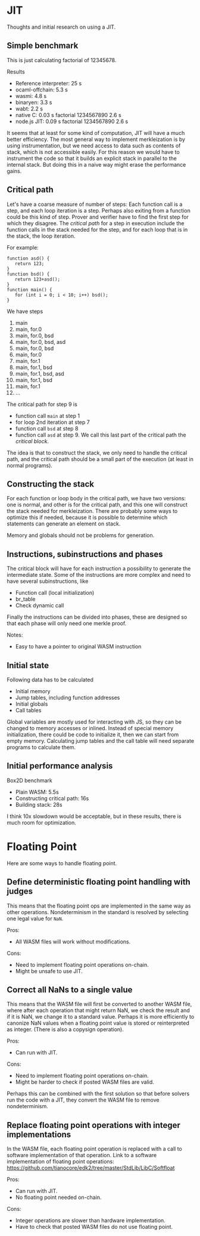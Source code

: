 # JIT

Thoughts and initial research on using a JIT.

## Simple benchmark

This is just calculating factorial of 12345678.

Results
* Reference interpreter: 25 s
* ocaml-offchain: 5.3 s
* wasmi: 4.8 s
* binaryen: 3.3 s
* wabt: 2.2 s
* native C: 0.03 s factorial 1234567890 2.6 s
* node.js JIT: 0.09 s factorial 1234567890 2.6 s

It seems that at least for some kind of computation, JIT will have a much better efficiency. The most general way to implement merkleization is by using instrumentation, but we need access to data such as contents of stack, which is not accessible easily. For this reason we would have to instrument the code so that it builds an explicit stack in parallel to the internal stack. But doing this in a naive way might erase the performance gains.

## Critical path

Let's have a coarse measure of number of steps: Each function call is a step, and each loop iteration is a step.
Perhaps also exiting from a function could be this kind of step.
Prover and verifier have to find the first step for which they disagree.
The _critical path_ for a step in execution include the function calls in the stack needed for the step, and for each loop that is in the stack, the loop iteration.

For example:
```
function asd() {
   return 123;
}
function bsd() {
   return 123+asd();
}
function main() {
   for (int i = 0; i < 10; i++) bsd();
}
```

We have steps
1. main
2. main, for.0
3. main, for.0, bsd
4. main, for.0, bsd, asd
5. main, for.0, bsd
6. main, for.0
7. main, for.1
8. main, for.1, bsd
9. main, for.1, bsd, asd
10. main, for.1, bsd
11. main, for.1
12. ...

The critical path for step 9 is
 * function call `main` at step 1
 * for loop 2nd iteration at step 7
 * function call `bsd` at step 8
 * function call `asd` at step 9. We call this last part of the critical path the _critical block_.

The idea is that to construct the stack, we only need to handle the critical path, and the critical path should be a small part of the execution (at least in normal programs). 

## Constructing the stack

For each function or loop body in the critical path, we have two versions: one is normal, and other is for the critical path, and this one will construct the stack needed for merkleization. There are probably some ways to optimize this if needed, because it is possible to determine which statements can generate an element on stack.

Memory and globals should not be problems for generation.

## Instructions, subinstructions and phases

The critical block will have for each instruction a possibility to generate the intermediate state.
Some of the instructions are more complex and need to have several subinstructions, like
* Function call (local initialization)
* br_table
* Check dynamic call

Finally the instructions can be divided into phases, these are designed so that each phase will only need one merkle proof.

Notes:
* Easy to have a pointer to original WASM instruction

## Initial state

Following data has to be calculated
* Initial memory
* Jump tables, including function addresses
* Initial globals
* Call tables

Global variables are mostly used for interacting with JS, so they can be changed to memory accesses or inlined.
Instead of special memory initialization, there could be code to initialize it, then we can start from empty memory.
Calculating jump tables and the call table will need separate programs to calculate them.

## Initial performance analysis

Box2D benchmark
* Plain WASM: 5.5s
* Constructing critical path: 16s
* Building stack: 28s

I think 10x slowdown would be acceptable, but in these results, there is much room for optimization.

# Floating Point

Here are some ways to handle floating point.

## Define deterministic floating point handling with judges

This means that the floating point ops are implemented in the same way as other operations. Nondeterminism in the standard 
is resolved by selecting one legal value for `NaN`.

Pros:
* All WASM files will work without modifications.

Cons:
* Need to implement floating point operations on-chain.
* Might be unsafe to use JIT.

## Correct all NaNs to a single value

This means that the WASM file will first be converted to another WASM file, where after each operation that might return
NaN, we check the result and if it is NaN, we change it to a standard value. Perhaps it is more efficiently to canonize 
NaN values when a floating point value is stored or reinterpreted as integer. (There is also a copysign operation).

Pros:
* Can run with JIT.

Cons:
* Need to implement floating point operations on-chain.
* Might be harder to check if posted WASM files are valid.

Perhaps this can be combined with the first solution so that before solvers run the code with a JIT, they convert the
WASM file to remove nondeterminism.

## Replace floating point operations with integer implementations

In the WASM file, each floating point operation is replaced with a call to software implementation of that operation.
Link to a software implementation of floating point operations: https://github.com/tianocore/edk2/tree/master/StdLib/LibC/Softfloat


Pros:
* Can run with JIT.
* No floating point needed on-chain.

Cons:
* Integer operations are slower than hardware implementation.
* Have to check that posted WASM files do not use floating point.
